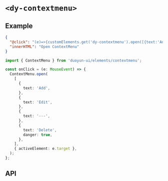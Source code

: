 # `<dy-contextmenu>`

## Example

<gbp-example name="dy-button" src="https://esm.sh/duoyun-ui/elements/contextmenu,https://esm.sh/duoyun-ui/elements/button">

```json
{
  "@click": "(e)=>{customElements.get('dy-contextmenu').open([{text:'Add',},{text:'Edit',},{text:'---',},{text:'Delete',danger:true,},],{activeElement:e.target});}",
  "innerHTML": "Open ContextMenu"
}
```

</gbp-example>

```ts
import { ContextMenu } from 'duoyun-ui/elements/contextmenu';

const onClick = (e: MouseEvent) => {
  ContextMenu.open(
    [
      {
        text: 'Add',
      },
      {
        text: 'Edit',
      },
      {
        text: '---',
      },
      {
        text: 'Delete',
        danger: true,
      },
    ],
    { activeElement: e.target },
  );
};
```

## API

<gbp-api src="/src/elements/contextmenu.ts"></gbp-api>
